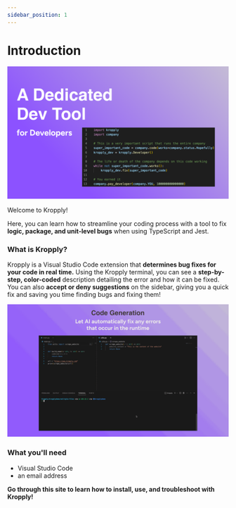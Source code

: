 ```yaml
---
sidebar_position: 1
---
```


# Introduction

![Summary](images/SummaryArtboard.png)

Welcome to Kropply!

Here, you can learn how to streamline your coding process with a tool to fix **logic, package, and unit-level bugs** when using TypeScript and Jest.

### What is Kropply?

Kropply is a Visual Studio Code extension that **determines bug fixes for your code in real time.** Using the Kropply terminal, you can see a **step-by-step, color-coded** description detailing the error and how it can be fixed. You can also **accept or deny suggestions** on the sidebar, giving you a quick fix and saving you time finding bugs and fixing them!

![Terminal](images/GenerateCodeArtboardOptimized.gif)

### What you'll need

- Visual Studio Code
- an email address

**Go through this site to learn how to install, use, and troubleshoot with Kropply!**

